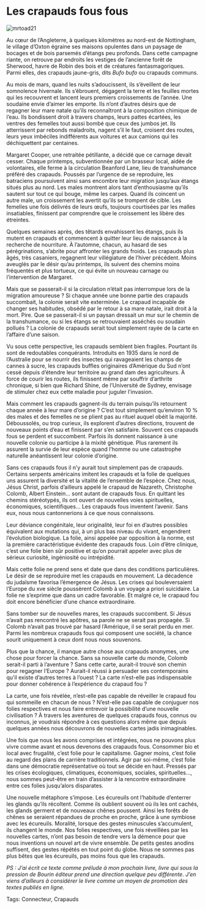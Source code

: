 # Les crapauds fous fous

![mrtoad21](http://blog.tcrouzet.comhttps://tcrouzet.com/images_tc/2009/05/mrtoad21.jpg)

Au cœur de l’Angleterre, à quelques kilomètres au nord-est de Nottingham, le village d’Oxton égraine ses maisons opulentes dans un paysage de bocages et de bois parsemés d’étangs peu profonds. Dans cette campagne riante, on retrouve par endroits les vestiges de l’ancienne forêt de Sherwood, havre de Robin des bois et de créatures fantasmagoriques. Parmi elles, des crapauds jaune-gris, dits *Bufo bufo* ou crapauds communs.

Au mois de mars, quand les nuits s’adoucissent, ils s’éveillent de leur somnolence hivernale. Ils s’ébrouent, dégagent la terre et les feuilles mortes qui les recouvrent et lancent leurs premiers croissements de l’année. Une soudaine envie d’aimer les emporte. Ils n’ont d’autres désirs que de regagner leur mare natale qu’ils reconnaîtront à la composition chimique de l’eau. Ils bondissent droit à travers champs, leurs pattes écartées, les ventres des femelles tout aussi bombé que ceux des jumbos jet. Ils atterrissent par rebonds maladroits, nagent s’il le faut, croisent des routes, leurs yeux imbéciles indifférents aux voitures et aux camions qui les déchiquettent par centaines.

Margaret Cooper, une retraitée pétillante, a décidé que ce carnage devait cesser. Chaque printemps, subventionnée par un brasseur local, aidée de volontaires, elle ferme à la circulation Beanford Lane, lieu de transhumance préféré des crapauds. Poussés par l’urgence de se reproduire, les batraciens poursuivent ainsi sans encombre leur migration jusqu’aux étangs situés plus au nord. Les males montrent alors tant d’enthousiasme qu’ils sautent sur tout ce qui bouge, même les carpes. Quand ils coincent un autre male, un croissement les avertit qu’ils se trompent de cible. Les femelles une fois délivrés de leurs œufs, toujours courtisées par les malles insatiables, finissent par comprendre que le croissement les libère des étreintes.

Quelques semaines après, des têtards envahissent les étangs, puis ils mutent en crapauds et commencent à quitter leur lieu de naissance à la recherche de nourriture. À l’automne, chacun, au hasard de ses pérégrinations, s’abrite pour affronter les grands froids. Les crapauds plus âgés, très casaniers, regagnent leur villégiature de l’hiver précédent. Moins aveuglés par le désir qu’au printemps, ils suivent des chemins moins fréquentés et plus tortueux, ce qui évite un nouveau carnage ou l’intervention de Margaret.

Mais que se passerait-il si la circulation n’était pas interrompue lors de la migration amoureuse ? Si chaque année une bonne partie des crapauds succombait, la colonie serait vite exterminée. Le crapaud incapable de changer ses habitudes, obsédé par le retour à sa mare natale, irait droit à la mort. Pire. Que se passerait-il si un paysan dressait un mur sur le chemin de la transhumance, ou si les étangs se retrouvaient asséchés ou soudain pollués ? La colonie de crapauds serait tout simplement rayée de la carte en l’affaire d’une saison.

Vu sous cette perspective, les crapauds semblent bien fragiles. Pourtant ils sont de redoutables conquérants. Introduits en 1935 dans le nord de l’Australie pour se nourrir des insectes qui ravageaient les champs de cannes à sucre, les crapauds buffles originaires d’Amérique du Sud n’ont cessé depuis d’étendre leur territoire au grand dam des agriculteurs. À force de courir les routes, ils finissent même par souffrir d’arthrite chronique, si bien que Richard Shine, de l’Université de Sydney, envisage de stimuler chez eux cette maladie pour juguler l’invasion.

Mais comment les crapauds gagnent-ils du terrain puisqu’ils retournent chaque année à leur mare d’origine ? C’est tout simplement qu’environ 10 % des males et des femelles ne se plient pas au rituel auquel obéit la majorité. Déboussolés, ou trop curieux, ils explorent d’autres directions, trouvent de nouveaux points d’eau et finissent par s’en satisfaire. Souvent ces crapauds fous se perdent et succombent. Parfois ils donnent naissance à une nouvelle colonie ou participe à la mixité génétique. Plus rarement ils assurent la survie de leur espèce quand l’homme ou une catastrophe naturelle anéantissent leur colonie d’origine.

Sans ces crapauds fous il n’y aurait tout simplement pas de crapauds. Certains serpents américains imitent les crapauds et la folie de quelques uns assurent la diversité et la vitalité de l’ensemble de l’espèce. Chez nous, Jésus Christ, parfois d’ailleurs appelé le crapaud de Nazareth, Christophe Colomb, Albert Einstein… sont autant de crapauds fous. En quittant les chemins stéréotypés, ils ont ouvert de nouvelles voies spirituelles, économiques, scientifiques… Les crapauds fous inventent l’avenir. Sans eux, nous nous cantonnerions à ce que nous connaissons.

Leur déviance congénitale, leur originalité, leur foi en d’autres possibles équivalent aux mutations qui, à un plus bas niveau du vivant, engendrent l’évolution biologique. La folie, ainsi appelée par opposition à la norme, est la première caractéristique évidente des crapauds fous. Loin d’être clinique, c’est une folie bien sûr positive et qu’on pourrait appeler avec plus de sérieux curiosité, ingéniosité ou intrépidité.

Mais cette folie ne prend sens et date que dans des conditions particulières. Le désir de se reproduire met les crapauds en mouvement. La décadence du judaïsme favorisa l’émergence de Jésus. Les crises qui bouleversaient l’Europe du xve siècle poussèrent Colomb à un voyage a priori suicidaire. La folie ne s’exprime que dans un cadre favorable. Et malgré ce, le crapaud fou doit encore bénéficier d’une chance extraordinaire.

Sans tomber sur de nouvelles mares, les crapauds succombent. Si Jésus n’avait pas rencontré les apôtres, sa parole ne se serait pas propagée. Si Colomb n’avait pas trouvé par hasard l’Amérique, il se serait perdu en mer. Parmi les nombreux crapauds fous qui composent une société, la chance sourit uniquement à ceux dont nous nous souvenons.

Plus que la chance, il manque autre chose aux crapauds anonymes, une chose pour forcer la chance. Sans sa nouvelle carte du monde, Colomb serait-il parti à l’aventure ? Sans cette carte, aurait-il trouvé son chemin pour regagner l’Europe ? Aurait-il réussi à persuader ses contemporains qu’il existe d’autres terres à l’ouest ? La carte n’est-elle pas indispensable pour donner cohérence à l’expérience du crapaud fou ?

La carte, une fois révélée, n’est-elle pas capable de réveiller le crapaud fou qui sommeille en chacun de nous ? N’est-elle pas capable de conjuguer nos folies respectives et nous faire entrevoir la possibilité d’une nouvelle civilisation ? À travers les aventures de quelques crapauds fous, connus ou inconnus, je voudrais répondre à ces questions alors même que depuis quelques années nous découvrons de nouvelles cartes jadis inimaginables.

Une fois que nous les avons comprises et intégrées, nous ne pouvons plus vivre comme avant et nous devenons des crapauds fous. Consommer bio et local avec frugalité, c’est folie pour le capitalisme. Gagner moins, c’est folie au regard des plans de carrière traditionnels. Agir par soi-même, c’est folie dans une démocratie représentative où tout se décide en haut. Pressés par les crises écologiques, climatiques, économiques, sociales, spirituelles…, nous sommes peut-être en train d’assister à la rencontre extraordinaire entre ces folies jusqu’alors disparates.

Une nouvelle métaphore s’impose. Les écureuils ont l’habitude d’enterrer les glands qu’ils récoltent. Comme ils oublient souvent où ils les ont cachés, les glands germent et de nouveaux chênes poussent. Ainsi les forêts de chênes se seraient répandues de proche en proche, grâce à une symbiose avec les écureuils. Moralité, lorsque des gestes minuscules s’accumulent, ils changent le monde. Nos folies respectives, une fois réveillées par les nouvelles cartes, n’ont pas besoin de tendre vers la démence pour que nous inventions un nouvel art de vivre ensemble. De petits gestes anodins suffisent, des gestes répétés en tout point du globe. Nous ne sommes pas plus bêtes que les écureuils, pas moins fous que les crapauds.

*PS : J’ai écrit ce texte comme prélude à mon prochain livre, livre qui sous la pression de Bourin éditeur prend une direction quelque peu différente. J’en viens d’ailleurs à considérer le livre comme un moyen de promotion des textes publiés en ligne.*

Tags: Connecteur, Crapauds
